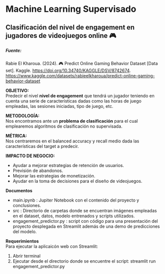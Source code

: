 # Machine Learning Supervisado 
## Clasificación del nivel de engagement en jugadores de videojuegos online 🎮
##### Fuente: 
Rabie El Kharoua. (2024). 🎮 Predict Online Gaming Behavior Dataset [Data set]. Kaggle. https://doi.org/10.34740/KAGGLE/DSV/8742674. https://www.kaggle.com/datasets/rabieelkharoua/predict-online-gaming-behavior-dataset  

**OBJETIVO:**  
Predecir el nivel **nivel de engagement** que tendrá un jugador teniendo en cuenta una serie de características dadas como las horas de juego empleadas, las sesiones iniciadas, tipo de juego, etc.  

**METODOLOGÍA:**  
Nos encontramos ante un **problema de clasificación** para el cual emplearemos algoritmos de clasificación no supervisada.

**MÉTRICA:**  
Nos centraremos en el balanced accuracy y recall medio dada las características del target a predecir.  

**IMPACTO DE NEGOCIO:**  
 - Ayudar a mejorar estrategias de retención de usuarios.
 - Previsión de abandonos.
 - Mejorar las estrategias de monetización.
 - Ayudar en la toma de decisiones para el diseño de videojuegos.

**Documentos**  
- main.ipynb : Jupiter Notebook con el contenido del proyecto y conclusiones.
- src : Directorio de carpetas donde se encuentran imágenes empleadas en el dataset, datos, modelo entrenados y scripts utilizados.
- engagement_predictor.py : script con código para una presentación del proyecto desplegada en Streamlit además de una demo de predicciones del modelo.

**Requerimientos**  
Para ejecutar la aplicaicón web con Streamlit:
1. Abrir terminal
2. Ejecutar desde el directorio donde se encuentre el script: streamlit run engagement_predictor.py
